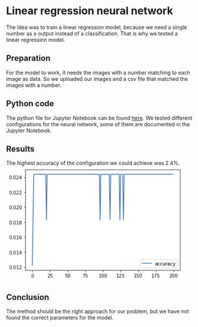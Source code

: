 # Linear regression neural network

The Idea was to train a linear regression model, because we need a single number as a output instead of a classification.
That is why we tested a linear regression model.

## Preparation

For the model to work, it needs the images with a number matching to each image as data.
So we uploaded our images and a csv file that matched the images with a number.

## Python code

The python file for Jupyter Notebook can be found [here](linearRegression.ipynb).
We tested different configurations for the neural network, some of them are documented in the Jupyter Notebook.

## Results

The highest accuracy of the configuration we could achieve was 2.4%.
![](screenshots/result.png)

## Conclusion

The method should be the right approach for our problem, but we have not found the correct parameters for the model.